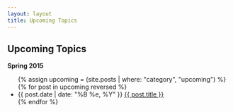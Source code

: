 ```yaml
---
layout: layout
title: Upcoming Topics
---
```


<section class="content">

Upcoming Topics
================

**Spring 2015**

<ul class="listing">
{% assign upcoming = (site.posts | where: "category", "upcoming") %}
{% for post in upcoming reversed %}
<li><span>{{ post.date | date: "%B %e, %Y" }}</span> <a href="{{ site.url }}{{ post.url }}">{{ post.title }}</a></li>
{% endfor %}
</ul>

</section>

